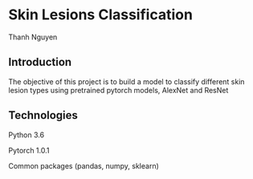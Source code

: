 # Skin Lesions Classification

Thanh Nguyen

## Introduction

The objective of this project is to build a model to classify different skin lesion types using pretrained pytorch models, AlexNet and ResNet

## Technologies

Python 3.6

Pytorch 1.0.1

Common packages (pandas, numpy, sklearn)


